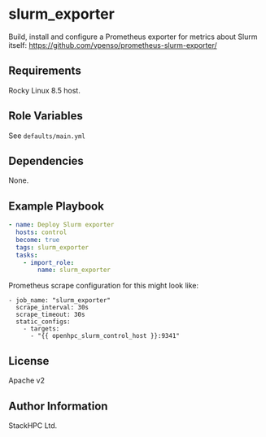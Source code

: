 # slurm_exporter

Build, install and configure a Prometheus exporter for metrics about Slurm itself: <https://github.com/vpenso/prometheus-slurm-exporter/>

## Requirements

Rocky Linux 8.5 host.

## Role Variables

See `defaults/main.yml`

## Dependencies

None.

## Example Playbook

```yaml
- name: Deploy Slurm exporter
  hosts: control
  become: true
  tags: slurm_exporter
  tasks:
    - import_role:
        name: slurm_exporter
```

Prometheus scrape configuration for this might look like:

```text
- job_name: "slurm_exporter"
  scrape_interval: 30s
  scrape_timeout: 30s
  static_configs:
    - targets:
      - "{{ openhpc_slurm_control_host }}:9341"
```

## License

Apache v2

## Author Information

StackHPC Ltd.
